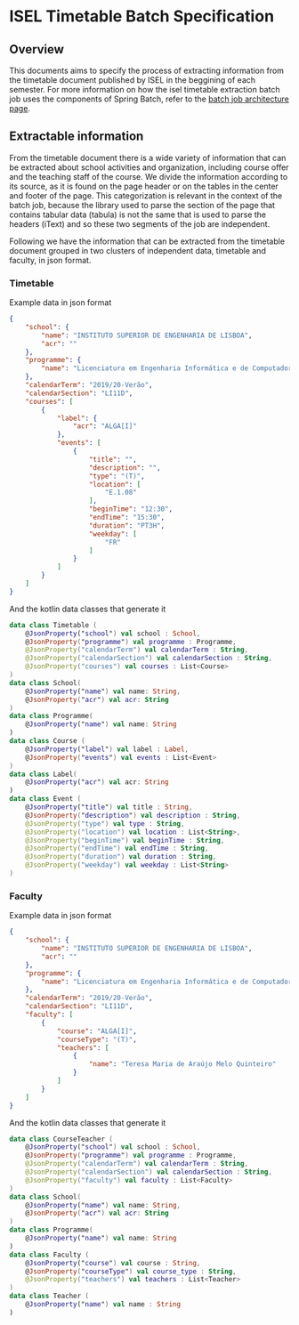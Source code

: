 # ISEL Timetable Batch Specification

## Overview

This documents aims to specify the process of extracting information from the timetable document published by ISEL in the beggining of each semester. For more information on how the isel timetable extraction batch job uses the components of Spring Batch, refer to the [batch job architecture page]().

## Extractable information

From the timetable document there is a wide variety of information that can be extracted about school activities and organization, including course offer and the teaching staff of the course. We divide the information according to its source, as it is found on the page header or on the tables in the center and footer of the page. This categorization is relevant in the context of the batch job, because the library used to parse the section of the page that contains tabular data (tabula) is not the same that is used to parse the headers (iText) and so these two segments of the job are independent.

Following we have the information that can be extracted from the timetable document grouped in two clusters of independent data, timetable and faculty, in json format.

### Timetable
Example data in json format
```json
{
    "school": {
        "name": "INSTITUTO SUPERIOR DE ENGENHARIA DE LISBOA",
        "acr": ""
    },
    "programme": {
        "name": "Licenciatura em Engenharia Informática e de Computadores"
    },
    "calendarTerm": "2019/20-Verão",
    "calendarSection": "LI11D",
    "courses": [
        {
            "label": {
                "acr": "ALGA[I]"
            },
            "events": [
                {
                    "title": "",
                    "description": "",
                    "type": "(T)",
                    "location": [
                        "E.1.08"
                    ],
                    "beginTime": "12:30",
                    "endTime": "15:30",
                    "duration": "PT3H",
                    "weekday": [
                        "FR"
                    ]
                }
            ]
        }
    ]
}
```
And the kotlin data classes that generate it
```kotlin
data class Timetable (
	@JsonProperty("school") val school : School,
	@JsonProperty("programme") val programme : Programme,
	@JsonProperty("calendarTerm") val calendarTerm : String,
	@JsonProperty("calendarSection") val calendarSection : String,
	@JsonProperty("courses") val courses : List<Course>
)
data class School(
    @JsonProperty("name") val name: String,
    @JsonProperty("acr") val acr: String
)
data class Programme(
    @JsonProperty("name") val name: String
)
data class Course (
	@JsonProperty("label") val label : Label,
    @JsonProperty("events") val events : List<Event>
)
data class Label(
    @JsonProperty("acr") val acr: String
)
data class Event (
	@JsonProperty("title") val title : String,
    @JsonProperty("description") val description : String,
    @JsonProperty("type") val type : String,
	@JsonProperty("location") val location : List<String>,
	@JsonProperty("beginTime") val beginTime : String,
	@JsonProperty("endTime") val endTime : String,
	@JsonProperty("duration") val duration : String,
    @JsonProperty("weekday") val weekday : List<String>
)
```
### Faculty
Example data in json format
```json
{
    "school": {
        "name": "INSTITUTO SUPERIOR DE ENGENHARIA DE LISBOA",
        "acr": ""
    },
    "programme": {
        "name": "Licenciatura em Engenharia Informática e de Computadores"
    },
    "calendarTerm": "2019/20-Verão",
    "calendarSection": "LI11D",
    "faculty": [
        {
            "course": "ALGA[I]",
            "courseType": "(T)",
            "teachers": [
                {
                    "name": "Teresa Maria de Araújo Melo Quinteiro"
                }
            ]
        }
    ]
}
```
And the kotlin data classes that generate it
```kotlin
data class CourseTeacher (
	@JsonProperty("school") val school : School,
    @JsonProperty("programme") val programme : Programme,
	@JsonProperty("calendarTerm") val calendarTerm : String,
	@JsonProperty("calendarSection") val calendarSection : String,
	@JsonProperty("faculty") val faculty : List<Faculty>
)
data class School(
    @JsonProperty("name") val name: String,
    @JsonProperty("acr") val acr: String
)
data class Programme(
    @JsonProperty("name") val name: String
)
data class Faculty (
	@JsonProperty("course") val course : String,
	@JsonProperty("courseType") val course_type : String,
	@JsonProperty("teachers") val teachers : List<Teacher>
)
data class Teacher (
	@JsonProperty("name") val name : String
)
```
